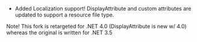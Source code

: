 *	Added Localization support! DisplayAttribute and custom attributes are updated to support a resource file type.

Note! This fork is retargeted for .NET 4.0 (DisplayAttribute is new w/ 4.0) whereas the original is written for .NET 3.5

